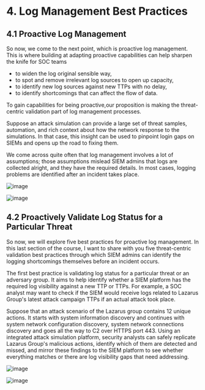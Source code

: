 # 4. Log Management Best Practices
## 4.1 Proactive Log Management
So now, we come to the next point, which is proactive log management. This is where building at adapting proactive capabilities can help sharpen the knife for SOC teams 
- to widen the log original sensible way, 
- to spot and remove  irrelevant log sources to open up capacity, 
- to identify new log sources against new TTPs with no delay, 
- to identify shortcomings that can affect the flow of data.

To gain capabilities for being proactive,our proposition is making the threat-centric validation part of log management processes. 

Suppose an attack simulation can provide a large set of threat samples, automation, and rich context about how the network response to the simulations. In that case, this insight can be used to pinpoint login gaps on SIEMs and opens up the road to fixing them.

We come across quite often that log management involves a lot of assumptions; those assumptions mislead SIEM admins that logs are collected alright,  and they have the required details. In most cases, logging problems are identified after an incident takes place.

![image](https://user-images.githubusercontent.com/58542375/177364075-5b1a1fa9-685c-42e5-bf55-aa6f0aca9df4.png)

![image](https://user-images.githubusercontent.com/58542375/177364115-84b2f3cc-4336-4b16-be07-4890734afe68.png)

## 4.2 Proactively Validate Log Status for a Particular Threat
So now, we will explore five best practices for proactive log management. In this last section of the course, I want to share with you five threat-centric validation best practices through which SIEM admins can identify the logging shortcomings themselves before an incident occurs.

The first best practice is validating log status for a particular threat or an adversary group. It aims to help identify whether a SIEM platform has the required log visibility against a new TTP or TTPs. For example, a SOC analyst may want to check if the SIEM would receive logs related to Lazarus Group's latest attack campaign TTPs if an actual attack took place. 

Suppose that an attack scenario of the Lazarus group contains 12 unique actions. It starts with system information discovery and continues with system network configuration discovery, system network connections discovery and goes all the way to C2 over HTTPS port 443. Using an integrated attack simulation platform, security analysts can safely replicate Lazarus Group's malicious actions, identify which of them are detected and missed, and mirror these findings to the SIEM platform to see whether everything matches or there are log visibility gaps that need addressing.

![image](https://user-images.githubusercontent.com/58542375/177364546-7a517460-e4e3-4b08-89f6-d62c62bccb0a.png)

![image](https://user-images.githubusercontent.com/58542375/177364619-3033eb08-ebc2-4fcc-abd2-871c67a8f6a7.png)

